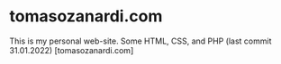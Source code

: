 # tomasozanardi.com

This is my personal web-site. Some HTML, CSS, and PHP (last commit 31.01.2022) [tomasozanardi.com]
